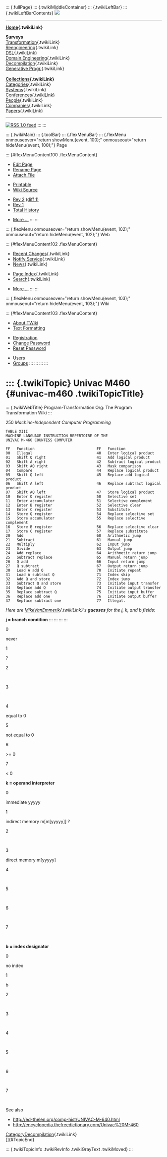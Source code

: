 ::: {.fullPage}
::: {.twikiMiddleContainer}
::: {.twikiLeftBar}
::: {.twikiLeftBarContents}
![](../pub/transformation.gif)

------------------------------------------------------------------------

**[Home](WebHome){.twikiLink}**

**Surveys**\
[Transformation](ProgramTransformation){.twikiLink}\
[Reengineering](ReengineeringWiki){.twikiLink}\
[DSL](DomainSpecificLanguages){.twikiLink}\
[Domain Engineering](DomainEngineering){.twikiLink}\
[Decompilation](DeCompilation){.twikiLink}\
[Generative Progr.](GenerativeProgrammingWiki){.twikiLink}\
\
**[Collections](CategoryCollection){.twikiLink}**\
[Categories](CategoryCategory){.twikiLink}\
[Systems](TransformationSystems){.twikiLink}\
[Conferences](TransformationConferences){.twikiLink}\
[People](TransformationPeople){.twikiLink}\
[Companies](TransformationCompanies){.twikiLink}\
[Papers](CategoryPaper){.twikiLink}

------------------------------------------------------------------------

[![](../pub/rss.gif "RSS 1.0 feed")](WebRss@skin=rss)
:::
:::

::: {.twikiMain}
::: {.toolBar}
::: {.flexMenuBar}
::: {.flexMenu onmouseover="return showMenu(event, 100);" onmouseout="return hideMenu(event, 100);"}
Page

::: {#flexMenuContent100 .flexMenuContent}
-   [Edit
    Page](http://www.program-transformation.org/edit/Transform/UnivacM460?t=1536826588)
-   [Rename
    Page](http://www.program-transformation.org/rename/Transform/UnivacM460)
-   [Attach
    File](http://www.program-transformation.org/attach/Transform/UnivacM460)

<!-- -->

-   [Printable](http://www.program-transformation.org/view/Transform/UnivacM460?skin=print.pattern)
-   [Wiki
    Source](http://www.program-transformation.org/view/Transform/UnivacM460?skin=text&raw=on&contenttype=text/plain)

<!-- -->

-   [Rev
    2](http://www.program-transformation.org/view/Transform/UnivacM460?rev=1.2)
    [(diff 1)](http://www.program-transformation.org/rdiff/Transform/UnivacM460?rev1=1.2&rev2=1.1)
-   [Rev
    1](http://www.program-transformation.org/view/Transform/UnivacM460?rev=1.1)
-   [Total
    History](http://www.program-transformation.org/rdiff/Transform/UnivacM460)

<!-- -->

-   [More
    \...](http://www.program-transformation.org/oops/Transform/UnivacM460?template=oopsmore&param1=1.2&param2=1.2)
:::
:::

::: {.flexMenu onmouseover="return showMenu(event, 102);" onmouseout="return hideMenu(event, 102);"}
Web

::: {#flexMenuContent102 .flexMenuContent}
-   [Recent Changes](WebChanges){.twikiLink}
-   [Notify Service](WebNotify){.twikiLink}
-   [News](WebNews){.twikiLink}

<!-- -->

-   [Page Index](WebIndex){.twikiLink}
-   [Search](WebSearch){.twikiLink}

<!-- -->

-   [More
    \...](http://www.program-transformation.org/oops/Transform/UnivacM460?template=oopsmore&param1=1.2&param2=1.2)
:::
:::

::: {.flexMenu onmouseover="return showMenu(event, 103);" onmouseout="return hideMenu(event, 103);"}
Wiki

::: {#flexMenuContent103 .flexMenuContent}
-   [About
    TWiki](http://www.program-transformation.org/view/TWiki/WebHome)
-   [Text
    Formatting](http://www.program-transformation.org/view/TWiki/TextFormattingRules)

<!-- -->

-   [Registration](http://www.program-transformation.org/view/TWiki/TWikiRegistration)
-   [Change
    Password](http://www.program-transformation.org/view/TWiki/ChangePassword)
-   [Reset
    Password](http://www.program-transformation.org/view/TWiki/ResetPassword)

<!-- -->

-   [Users](http://www.program-transformation.org/view/Main/TWikiUsers)
-   [Groups](http://www.program-transformation.org/view/Main/TWikiGroups)
:::
:::
:::
:::

::: {.twikiTopic}
Univac M460 {#univac-m460 .twikiTopicTitle}
===========

::: {.twikiWebTitle}
Program-Transformation.Org: The Program Transformation Wiki
:::

250 *Machine-Independent Computer Programming*

    TABLE XIII
    MACHINE LANGUAGE INSTRUCTION REPERTOIRE OF THE
    UNIVAC M-46O COUNTESS COMPUTER

    FF   Function                            FF   Function
    00   Illegal                             40   Enter logical product
    01   Shift Q right                       41   Add logical product
    02   Shift A right                       42   Subtract logical product
    03   Shift AQ right                      43   Mask comparison
    04   Compare                             44   Replace logical product
    05   Shift Q left                        45   Replace add logical product
    06   Shift A left                        46   Replace subtract logical product
    07   Shift AQ left                       47   Store logical product
    10   Enter Q register                    50   Selective set
    11   Enter accumulator                   51   Selective complement
    12   Enter B register                    52   Selective clear
    13   Enter C register                    53   Substitute
    14   Store Q register                    54   Replace selective set
    15   Store accumulator                   55   Replace selective complement
    16   Store B register                    56   Replace selective clear
    17   Store C register                    57   Replace substitute
    20   Add                                 60   Arithmetic jump
    21   Subtract                            61   Manual jump
    22   Multiply                            62   Input jump
    23   Divide                              63   Output jump
    24   Add replace                         64   Arithmetic return jump
    25   Subtract replace                    65   Manual return jump
    26   Q add                               66   Input return jump
    27   Q subtract                          67   Output return jump
    30   Load A add Q                        70   Initiate repeat
    31   Load A subtract Q                   71   Index skip
    32   Add Q and store                     72   Index jump
    33   Subtract Q and store                73   Initiate input transfer
    34   Replace add Q                       74   Initiate output transfer
    35   Replace subtract Q                  75   Initiate input buffer
    36   Replace add one                     76   Initiate output buffer
    37   Replace subtract one                77   Illegal.

*Here are [MikeVanEmmerik](MikeVanEmmerik){.twikiLink}\'s **guesses**
for the j, k, and b fields:*

**j = branch condition**
:::
:::
:::
:::

0

never

1

?

2

 

3

 

4

equal to 0

5

not equal to 0

6

\>= 0

7

\< 0

**k = operand interpreter**

0

immediate yyyyy

1

indirect memory m\[m\[yyyyy\]\] ?

2

 

3

direct memory m\[yyyyy\]

4

 

5

 

6

 

7

 

**b = index designator**

0

no index

1

b

2

 

3

 

4

 

5

 

6

 

7

 

See also

-   <http://ed-thelen.org/comp-hist/UNIVAC-M-640.html>
-   <http://encyclopedia.thefreedictionary.com/Univac%20M-460>

[CategoryDecompilation](CategoryDecompilation){.twikiLink}\
[]{#TopicEnd}

::: {.twikiTopicInfo .twikiRevInfo .twikiGrayText .twikiMoved}
:::
